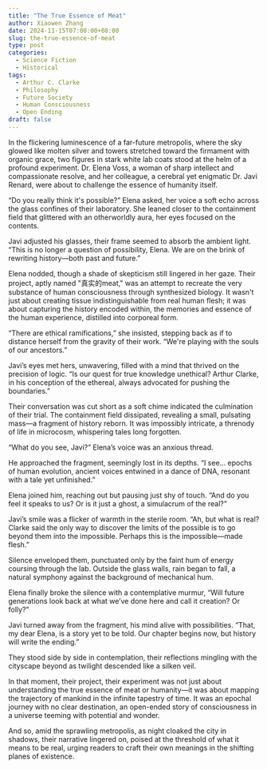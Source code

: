 ```yaml
---
title: "The True Essence of Meat"
author: Xiaowen Zhang
date: 2024-11-15T07:00:00+08:00
slug: the-true-essence-of-meat
type: post
categories:
  - Science Fiction
  - Historical
tags:
  - Arthur C. Clarke
  - Philosophy
  - Future Society
  - Human Consciousness
  - Open Ending
draft: false
---
```


In the flickering luminescence of a far-future metropolis, where the sky glowed like molten silver and towers stretched toward the firmament with organic grace, two figures in stark white lab coats stood at the helm of a profound experiment. Dr. Elena Voss, a woman of sharp intellect and compassionate resolve, and her colleague, a cerebral yet enigmatic Dr. Javi Renard, were about to challenge the essence of humanity itself.

“Do you really think it's possible?” Elena asked, her voice a soft echo across the glass confines of their laboratory. She leaned closer to the containment field that glittered with an otherworldly aura, her eyes focused on the contents.

Javi adjusted his glasses, their frame seemed to absorb the ambient light. “This is no longer a question of possibility, Elena. We are on the brink of rewriting history—both past and future.”

Elena nodded, though a shade of skepticism still lingered in her gaze. Their project, aptly named "真实的meat," was an attempt to recreate the very substance of human consciousness through synthesized biology. It wasn't just about creating tissue indistinguishable from real human flesh; it was about capturing the history encoded within, the memories and essence of the human experience, distilled into corporeal form.

“There are ethical ramifications,” she insisted, stepping back as if to distance herself from the gravity of their work. “We're playing with the souls of our ancestors.”

Javi’s eyes met hers, unwavering, filled with a mind that thrived on the precision of logic. “Is our quest for true knowledge unethical? Arthur Clarke, in his conception of the ethereal, always advocated for pushing the boundaries.”

Their conversation was cut short as a soft chime indicated the culmination of their trial. The containment field dissipated, revealing a small, pulsating mass—a fragment of history reborn. It was impossibly intricate, a threnody of life in microcosm, whispering tales long forgotten.

“What do you see, Javi?” Elena’s voice was an anxious thread.

He approached the fragment, seemingly lost in its depths. “I see... epochs of human evolution, ancient voices entwined in a dance of DNA, resonant with a tale yet unfinished.”

Elena joined him, reaching out but pausing just shy of touch. “And do you feel it speaks to us? Or is it just a ghost, a simulacrum of the real?”

Javi’s smile was a flicker of warmth in the sterile room. “Ah, but what is real? Clarke said the only way to discover the limits of the possible is to go beyond them into the impossible. Perhaps this is the impossible—made flesh.”

Silence enveloped them, punctuated only by the faint hum of energy coursing through the lab. Outside the glass walls, rain began to fall, a natural symphony against the background of mechanical hum.

Elena finally broke the silence with a contemplative murmur, “Will future generations look back at what we’ve done here and call it creation? Or folly?”

Javi turned away from the fragment, his mind alive with possibilities. “That, my dear Elena, is a story yet to be told. Our chapter begins now, but history will write the ending.”

They stood side by side in contemplation, their reflections mingling with the cityscape beyond as twilight descended like a silken veil.

In that moment, their project, their experiment was not just about understanding the true essence of meat or humanity—it was about mapping the trajectory of mankind in the infinite tapestry of time. It was an epochal journey with no clear destination, an open-ended story of consciousness in a universe teeming with potential and wonder.

And so, amid the sprawling metropolis, as night cloaked the city in shadows, their narrative lingered on, poised at the threshold of what it means to be real, urging readers to craft their own meanings in the shifting planes of existence.